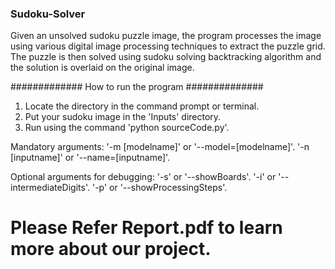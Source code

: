 ### Sudoku-Solver
Given an unsolved sudoku puzzle image, the program processes the image using various digital image processing techniques to extract the puzzle grid. The puzzle is then solved using sudoku solving backtracking algorithm and the solution is overlaid on the original image.


############# How to run the program ##############

1) Locate the directory in the command prompt or terminal.
2) Put your sudoku image in the 'Inputs' directory.
3) Run using the command 'python sourceCode.py'.

Mandatory arguments: '-m [modelname]' or '--model=[modelname]'.
                        '-n [inputname]' or '--name=[inputname]'.

Optional arguments for debugging: '-s' or '--showBoards'.
                                  '-i' or '--intermediateDigits'.
                                  '-p' or '--showProcessingSteps'. 

# Please Refer Report.pdf to learn more about our project.
